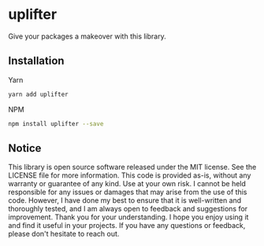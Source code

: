 <!-- infuser start title -->  
# uplifter  
<!-- infuser end title -->
<!-- infuser start description -->  
Give your packages a makeover with this library.  
<!-- infuser end description -->

<!-- infuser start installation -->  
## Installation  
Yarn  
```bash  
yarn add uplifter  
```  
NPM  
```bash  
npm install uplifter --save  
```  
<!-- infuser end installation -->

<!-- infuser start usage -->
<!-- infuser end usage -->

<!-- infuser start development -->
<!-- infuser end development -->

<!-- infuser start footer -->  
## Notice  
This library is open source software released under the MIT license. See the LICENSE file for more information. This code is provided as-is, without any warranty or guarantee of any kind. Use at your own risk. I cannot be held responsible for any issues or damages that may arise from the use of this code. However, I have done my best to ensure that it is well-written and thoroughly tested, and I am always open to feedback and suggestions for improvement. Thank you for your understanding. I hope you enjoy using it and find it useful in your projects. If you have any questions or feedback, please don't hesitate to reach out.  
<!-- infuser end footer -->

